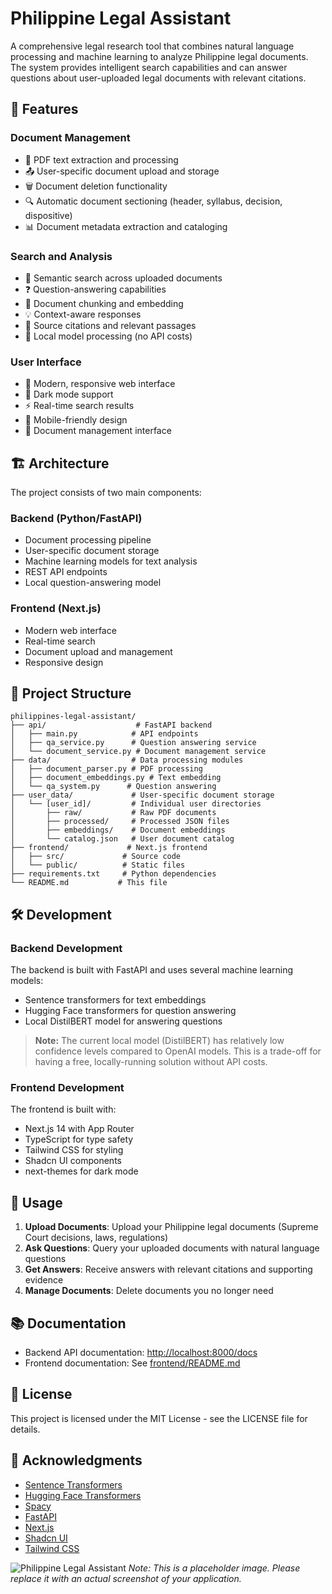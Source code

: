 # Philippine Legal Assistant

A comprehensive legal research tool that combines natural language processing and machine learning to analyze Philippine legal documents. The system provides intelligent search capabilities and can answer questions about user-uploaded legal documents with relevant citations.

## 🌟 Features

### Document Management

- 📄 PDF text extraction and processing
- 📤 User-specific document upload and storage
- 🗑️ Document deletion functionality
- 🔍 Automatic document sectioning (header, syllabus, decision, dispositive)
- 📊 Document metadata extraction and cataloging

### Search and Analysis

- 🔎 Semantic search across uploaded documents
- ❓ Question-answering capabilities
- 📑 Document chunking and embedding
- 💡 Context-aware responses
- 📌 Source citations and relevant passages
- 🧠 Local model processing (no API costs)

### User Interface

- 🎨 Modern, responsive web interface
- 🌙 Dark mode support
- ⚡ Real-time search results
- 📱 Mobile-friendly design
- 🔄 Document management interface

## 🏗️ Architecture

The project consists of two main components:

### Backend (Python/FastAPI)

- Document processing pipeline
- User-specific document storage
- Machine learning models for text analysis
- REST API endpoints
- Local question-answering model

### Frontend (Next.js)

- Modern web interface
- Real-time search
- Document upload and management
- Responsive design

## 📁 Project Structure

```
philippines-legal-assistant/
├── api/                    # FastAPI backend
│   ├── main.py            # API endpoints
│   ├── qa_service.py      # Question answering service
│   └── document_service.py # Document management service
├── data/                  # Data processing modules
│   ├── document_parser.py # PDF processing
│   ├── document_embeddings.py # Text embedding
│   └── qa_system.py      # Question answering
├── user_data/             # User-specific document storage
│   └── [user_id]/         # Individual user directories
│       ├── raw/           # Raw PDF documents
│       ├── processed/     # Processed JSON files
│       ├── embeddings/    # Document embeddings
│       └── catalog.json   # User document catalog
├── frontend/             # Next.js frontend
│   ├── src/             # Source code
│   └── public/          # Static files
├── requirements.txt     # Python dependencies
└── README.md           # This file
```

## 🛠️ Development

### Backend Development

The backend is built with FastAPI and uses several machine learning models:

- Sentence transformers for text embeddings
- Hugging Face transformers for question answering
- Local DistilBERT model for answering questions

> **Note:** The current local model (DistilBERT) has relatively low confidence levels compared to OpenAI models. This is a trade-off for having a free, locally-running solution without API costs.

### Frontend Development

The frontend is built with:

- Next.js 14 with App Router
- TypeScript for type safety
- Tailwind CSS for styling
- Shadcn UI components
- next-themes for dark mode

## 🚀 Usage

1. **Upload Documents**: Upload your Philippine legal documents (Supreme Court decisions, laws, regulations)
2. **Ask Questions**: Query your uploaded documents with natural language questions
3. **Get Answers**: Receive answers with relevant citations and supporting evidence
4. **Manage Documents**: Delete documents you no longer need

## 📚 Documentation

- Backend API documentation: [http://localhost:8000/docs](http://localhost:8000/docs)
- Frontend documentation: See [frontend/README.md](frontend/README.md)

## 📄 License

This project is licensed under the MIT License - see the LICENSE file for details.

## 🙏 Acknowledgments

- [Sentence Transformers](https://www.sbert.net/)
- [Hugging Face Transformers](https://huggingface.co/transformers/)
- [Spacy](https://spacy.io/)
- [FastAPI](https://fastapi.tiangolo.com/)
- [Next.js](https://nextjs.org/)
- [Shadcn UI](https://ui.shadcn.com/)
- [Tailwind CSS](https://tailwindcss.com/)

![Philippine Legal Assistant](ph-legal-assistance-ui.png)
_Note: This is a placeholder image. Please replace it with an actual screenshot of your application._
